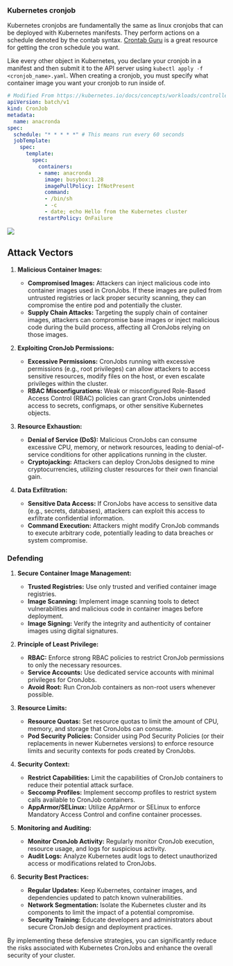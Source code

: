 ### Kubernetes cronjob
Kubernetes cronjobs are fundamentally the same as linux cronjobs that can be deployed with Kubernetes manifests. They perform actions on a schedule denoted by the contab syntax. [Crontab Guru](https://crontab.guru/) is a great resource for getting the cron schedule you want.  

Like every other object in Kubernetes, you declare your cronjob in a manifest and then submit it to the API server using `kubectl apply -f <cronjob_name>.yaml`. When creating a cronjob, you must specify what container image you want your cronjob to run inside of. 

```yaml
# Modified From https://kubernetes.io/docs/concepts/workloads/controllers/cron-jobs/
apiVersion: batch/v1
kind: CronJob
metadata:
  name: anacronda
spec:
  schedule: "* * * * *" # This means run every 60 seconds
  jobTemplate:
    spec:
      template:
        spec:
          containers:
          - name: anacronda 
            image: busybox:1.28
            imagePullPolicy: IfNotPresent
            command:
            - /bin/sh
            - -c
            - date; echo Hello from the Kubernetes cluster
          restartPolicy: OnFailure
```

![](../images/Pasted%20image%2020240321160119.png)

## Attack Vectors

1. **Malicious Container Images:**
    * **Compromised Images:** Attackers can inject malicious code into container images used in CronJobs. If these images are pulled from untrusted registries or lack proper security scanning, they can compromise the entire pod and potentially the cluster.
    * **Supply Chain Attacks:** Targeting the supply chain of container images, attackers can compromise base images or inject malicious code during the build process, affecting all CronJobs relying on those images.

2. **Exploiting CronJob Permissions:**
    * **Excessive Permissions:** CronJobs running with excessive permissions (e.g., root privileges) can allow attackers to access sensitive resources, modify files on the host, or even escalate privileges within the cluster.
    * **RBAC Misconfigurations:** Weak or misconfigured Role-Based Access Control (RBAC) policies can grant CronJobs unintended access to secrets, configmaps, or other sensitive Kubernetes objects.

3. **Resource Exhaustion:**
    * **Denial of Service (DoS):** Malicious CronJobs can consume excessive CPU, memory, or network resources, leading to denial-of-service conditions for other applications running in the cluster.
    * **Cryptojacking:** Attackers can deploy CronJobs designed to mine cryptocurrencies, utilizing cluster resources for their own financial gain.

4. **Data Exfiltration:**
    * **Sensitive Data Access:** If CronJobs have access to sensitive data (e.g., secrets, databases), attackers can exploit this access to exfiltrate confidential information.
    * **Command Execution:** Attackers might modify CronJob commands to execute arbitrary code, potentially leading to data breaches or system compromise.

### Defending

1. **Secure Container Image Management:**
    * **Trusted Registries:** Use only trusted and verified container image registries.
    * **Image Scanning:** Implement image scanning tools to detect vulnerabilities and malicious code in container images before deployment.
    * **Image Signing:** Verify the integrity and authenticity of container images using digital signatures.

2. **Principle of Least Privilege:**
    * **RBAC:**  Enforce strong RBAC policies to restrict CronJob permissions to only the necessary resources.
    * **Service Accounts:** Use dedicated service accounts with minimal privileges for CronJobs.
    * **Avoid Root:** Run CronJob containers as non-root users whenever possible.

3. **Resource Limits:**
    * **Resource Quotas:** Set resource quotas to limit the amount of CPU, memory, and storage that CronJobs can consume.
    * **Pod Security Policies:**  Consider using Pod Security Policies (or their replacements in newer Kubernetes versions) to enforce resource limits and security contexts for pods created by CronJobs.

4. **Security Context:**
    * **Restrict Capabilities:**  Limit the capabilities of CronJob containers to reduce their potential attack surface.
    * **Seccomp Profiles:** Implement seccomp profiles to restrict system calls available to CronJob containers.
    * **AppArmor/SELinux:** Utilize AppArmor or SELinux to enforce Mandatory Access Control and confine container processes.

5. **Monitoring and Auditing:**
    * **Monitor CronJob Activity:** Regularly monitor CronJob execution, resource usage, and logs for suspicious activity.
    * **Audit Logs:** Analyze Kubernetes audit logs to detect unauthorized access or modifications related to CronJobs.

6. **Security Best Practices:**
    * **Regular Updates:** Keep Kubernetes, container images, and dependencies updated to patch known vulnerabilities.
    * **Network Segmentation:** Isolate the Kubernetes cluster and its components to limit the impact of a potential compromise.
    * **Security Training:** Educate developers and administrators about secure CronJob design and deployment practices.

By implementing these defensive strategies, you can significantly reduce the risks associated with Kubernetes CronJobs and enhance the overall security of your cluster.

